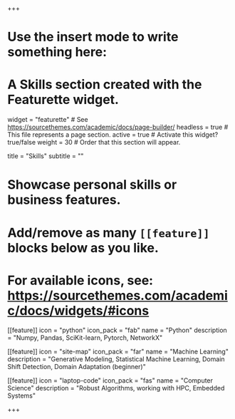 +++

# Use the insert mode to write something here: 
# A Skills section created with the Featurette widget.
widget = "featurette"  # See https://sourcethemes.com/academic/docs/page-builder/
headless = true  # This file represents a page section.
active = true  # Activate this widget? true/false
weight = 30  # Order that this section will appear.

title = "Skills"
subtitle = ""

# Showcase personal skills or business features.
# 
# Add/remove as many `[[feature]]` blocks below as you like.
# 
# For available icons, see: https://sourcethemes.com/academic/docs/widgets/#icons

[[feature]]
  icon = "python"
  icon_pack = "fab"
  name = "Python"
  description = "Numpy, Pandas, SciKit-learn, Pytorch, NetworkX"
  
[[feature]]
  icon = "site-map"
  icon_pack = "far"
  name = "Machine Learning"
  description = "Generative Modeling, Statistical Machine Learning, Domain Shift Detection, Domain Adaptation (beginner)"
  
[[feature]]
  icon = "laptop-code"
  icon_pack = "fas"
  name = "Computer Science"
  description = "Robust Algorithms, working with HPC,  Embedded Systems"

+++
